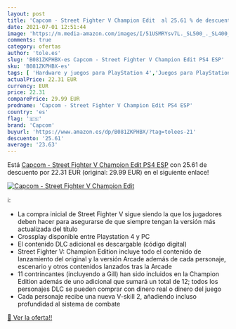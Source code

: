 ```yaml
---
layout: post
title: 'Capcom - Street Fighter V Champion Edit  al 25.61 % de descuento'
date: 2021-07-01 12:51:44
image: 'https://m.media-amazon.com/images/I/51USMRYsv7L._SL500_._SL400_.jpg'
comments: true
category: ofertas
author: 'tole.es'
slug: 'B081ZKPHBX-es Capcom - Street Fighter V Champion Edit PS4 ESP'
sku: 'B081ZKPHBX-es'
tags: [ 'Hardware y juegos para PlayStation 4','Juegos para PlayStation 4','Videojuegos','capcom','ps4', ]
actualPrice: 22.31 EUR
currency: EUR
price: 22.31
comparePrice: 29.99 EUR
prodname: 'Capcom - Street Fighter V Champion Edit PS4 ESP'
country: 'es'
flag: '🇪🇸'
brand: 'Capcom'
buyurl: 'https://www.amazon.es/dp/B081ZKPHBX/?tag=tolees-21'
descuento: '25.61'
average: '23.63'
---
```


Está [Capcom - Street Fighter V Champion Edit PS4 ESP](https://www.amazon.es/dp/B081ZKPHBX/?tag=tolees-21) con 25.61 de descuento por 22.31 EUR (original: 29.99 EUR) en el siguiente enlace!

[![Capcom - Street Fighter V Champion Edit ](https://m.media-amazon.com/images/I/51USMRYsv7L._SL500_._SL400_.jpg)](https://www.amazon.es/dp/B081ZKPHBX/?tag=tolees-21)

ℹ️:

- La compra inicial de Street Fighter V sigue siendo la que los jugadores deben hacer para asegurarse de que siempre tengan la versión más actualizada del título
- Crossplay disponible entre Playstation 4 y PC
- El contenido DLC adicional es descargable (código digital)
- Street Fighter V: Champion Edition incluye todo el contenido de lanzamiento del original y la versión Arcade además de cada personaje, escenario y otros contenidos lanzados tras la Arcade
- 11 contrincantes (incluyendo a Gill) han sido incluidos en la Champion Edition además de uno adicional que sumará un total de 12; todos los personajes DLC se pueden comprar con dinero real o dinero del juego
- Cada personaje recibe una nueva V-skill 2, añadiendo incluso profundidad al sistema de combate

[🛒 Ver la oferta!!](https://www.amazon.es/dp/B081ZKPHBX/?tag=tolees-21)
